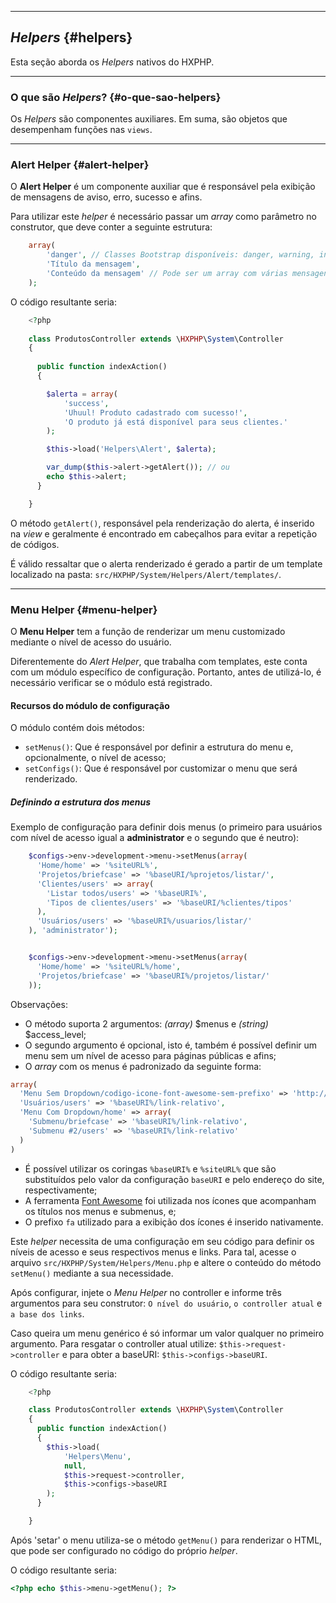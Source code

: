 ----
## *Helpers* {#helpers}

Esta seção aborda os *Helpers* nativos do HXPHP.

----

### O que são *Helpers*? {#o-que-sao-helpers}

Os *Helpers* são componentes auxiliares. Em suma, são objetos que desempenham funções nas `views`.

----

### Alert Helper {#alert-helper}

O **Alert Helper** é um componente auxiliar que é responsável pela exibição de mensagens de aviso, erro, sucesso e afins.

Para utilizar este *helper* é necessário passar um *array* como parâmetro no construtor, que deve conter a seguinte estrutura:

```php
    array(
    	'danger', // Classes Bootstrap disponíveis: danger, warning, info, success
    	'Título da mensagem',
    	'Conteúdo da mensagem' // Pode ser um array com várias mensagens
    );
```


O código resultante seria:
```php
	<?php
	
    class ProdutosController extends \HXPHP\System\Controller
    {
  
      public function indexAction()
      {

      	$alerta = array(
      		'success',
      		'Uhuul! Produto cadastrado com sucesso!',
      		'O produto já está disponível para seus clientes.'
      	);

      	$this->load('Helpers\Alert', $alerta);

      	var_dump($this->alert->getAlert()); // ou
        echo $this->alert;
      }

	}
```


O método `getAlert()`, responsável pela renderização do alerta, é inserido na *view* e geralmente é encontrado em cabeçalhos para evitar a repetição de códigos.

É válido ressaltar que o alerta renderizado é gerado a partir de um template localizado na pasta: `src/HXPHP/System/Helpers/Alert/templates/`.

----
### Menu Helper {#menu-helper}

O **Menu Helper** tem a função de renderizar um menu customizado mediante o nível de acesso do usuário.

Diferentemente do *Alert Helper*, que trabalha com templates, este conta com um módulo específico de configuração. Portanto, antes de utilizá-lo, é necessário verificar se o módulo está registrado.

#### Recursos do módulo de configuração

O módulo contém dois métodos:
+ `setMenus()`: Que é responsável por definir a estrutura do menu e, opcionalmente, o nível de acesso;
+ `setConfigs()`: Que é responsável por customizar o menu que será renderizado.

##### Definindo a estrutura dos menus

Exemplo de configuração para definir dois menus (o primeiro para usuários com nível de acesso igual a **administrator** e o segundo que é neutro):

```php
    $configs->env->development->menu->setMenus(array(
      'Home/home' => '%siteURL%',
      'Projetos/briefcase' => '%baseURI/%projetos/listar/',
      'Clientes/users' => array(
        'Listar todos/users' => '%baseURI%',
        'Tipos de clientes/users' => '%baseURI/%clientes/tipos'
      ),
      'Usuários/users' => '%baseURI%/usuarios/listar/'
    ), 'administrator');


    $configs->env->development->menu->setMenus(array(
      'Home/home' => '%siteURL%/home',
      'Projetos/briefcase' => '%baseURI%/projetos/listar/'
    ));
```

Observações:
+ O método suporta 2 argumentos: *(array)* $menus e *(string)* $access_level;
+ O segundo argumento é opcional, isto é, também é possível definir um menu sem um nível de acesso para páginas públicas e afins;
+ O *array* com os menus é padronizado da seguinte forma:
```php
array(
  'Menu Sem Dropdown/codigo-icone-font-awesome-sem-prefixo' => 'http://www.link-absoluto.com',
  'Usuários/users' => '%baseURI%/link-relativo',
  'Menu Com Dropdown/home' => array(
    'Submenu/briefcase' => '%baseURI%/link-relativo',
    'Submenu #2/users' => '%baseURI%/link-relativo'
  )
)
```
+ É possível utilizar os coringas `%baseURI%` e `%siteURL%` que são substituídos pelo valor da configuração `baseURI` e pelo endereço do site, respectivamente;
+ A ferramenta [Font Awesome](http://fontawesome.io/) foi utilizada nos ícones que acompanham os títulos nos menus e submenus, e;
+ O prefixo `fa` utilizado para a exibição dos ícones é inserido nativamente.


Este *helper* necessita de uma configuração em seu código para definir os níveis de acesso e seus respectivos menus e links. Para tal, acesse o arquivo `src/HXPHP/System/Helpers/Menu.php` e altere o conteúdo do método `setMenu()` mediante a sua necessidade.


Após configurar, injete o *Menu Helper* no controller e informe três argumentos para seu construtor: `O nível do usuário`, `o controller atual` e `a base dos links`.


Caso queira um menu genérico é só informar um valor qualquer no primeiro argumento. Para resgatar o controller atual utilize: `$this->request->controller` e para obter a baseURI: `$this->configs->baseURI`.


O código resultante seria:
```php
	<?php

    class ProdutosController extends \HXPHP\System\Controller
    {
      public function indexAction()
      {
        $this->load(
        	'Helpers\Menu',
        	null,
        	$this->request->controller,
        	$this->configs->baseURI
        );
      }

	}
```


Após 'setar' o menu utiliza-se o método `getMenu()` para renderizar o HTML, que pode ser configurado no código do próprio *helper*.


O código resultante seria:
```php
<?php echo $this->menu->getMenu(); ?>
```
